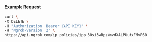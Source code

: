 <!-- Code generated for API Clients. DO NOT EDIT. -->

#### Example Request

```bash
curl \
-X DELETE \
-H "Authorization: Bearer {API_KEY}" \
-H "Ngrok-Version: 2" \
https://api.ngrok.com/ip_policies/ipp_30si5wRpzVmvdXALPUu3xFMvP60
```
